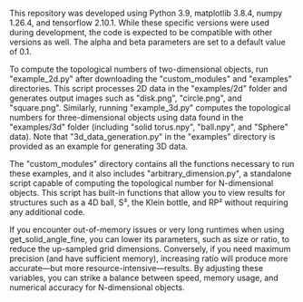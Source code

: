 This repository was developed using Python 3.9, matplotlib 3.8.4, numpy 1.26.4, and tensorflow 2.10.1. While these specific versions were used during development, the code is expected to be compatible with other versions as well. The alpha and beta parameters are set to a default value of 0.1.

To compute the topological numbers of two-dimensional objects, run "example_2d.py" after downloading the "custom_modules" and "examples" directories. This script processes 2D data in the "examples/2d" folder and generates output images such as "disk.png", "circle.png", and "square.png". Similarly, running "example_3d.py" computes the topological numbers for three-dimensional objects using data found in the "examples/3d" folder (including "solid torus.npy", "ball.npy", and "Sphere" data). Note that "3d_data_generation.py" in the "examples" directory is provided as an example for generating 3D data.

The "custom_modules" directory contains all the functions necessary to run these examples, and it also includes "arbitrary_dimension.py", a standalone script capable of computing the topological number for N-dimensional objects. This script has built-in functions that allow you to view results for structures such as a 4D ball, S³, the Klein bottle, and RP² without requiring any additional code.

If you encounter out-of-memory issues or very long runtimes when using get_solid_angle_fine, you can lower its parameters, such as size or ratio, to reduce the up-sampled grid dimensions. Conversely, if you need maximum precision (and have sufficient memory), increasing ratio will produce more accurate—but more resource-intensive—results. By adjusting these variables, you can strike a balance between speed, memory usage, and numerical accuracy for N-dimensional objects.
